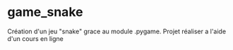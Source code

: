 # game_snake

Création d'un jeu "snake" grace au module .pygame.
Projet réaliser a l'aide d'un cours en ligne
